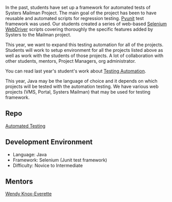 In the past, students have set up a framework for automated tests of Systers Mailman Project. The main goal of the project has been to have reusable and automated scripts for regression testing. [Pyunit](http://docs.python.org/2/library/unittest.html) test framework was used. Our students created a series of web-based [Selenium WebDriver](http://docs.seleniumhq.org/projects/webdriver/) scripts covering thoroughly the specific features added by Systers to the Mailman project. 

This year, we want to expand this testing automation for all of the projects. Students will work to setup environment for all the projects listed above as well as work with the students of those projects. A lot of collaboration with other students, mentors, Project Managers, org administrator.

You can read last year's student's work about [Testing Automation](http://systers.org/systers-dev/doku.php/olga_maciaszek-sharma:gsoc2013).

This year, Java may be the language of choice and it depends on which projects will be tested with the automation testing. We have various web projects (VMS, Portal, Systers Mailman) that may be used for testing framework. 

## Repo
[Automated Testing](https://github.com/systers/automated-testing)

## Development Environment
* Language: Java
* Framework: Selenium (Junit test framework)
* Difficulty: Novice to Intermediate

## Mentors
[Wendy Knox-Everette](http://www.wendyk.org/)